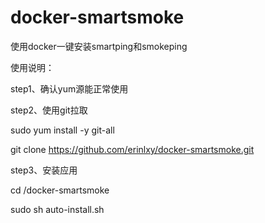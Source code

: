 # docker-smartsmoke
使用docker一键安装smartping和smokeping

使用说明：

step1、确认yum源能正常使用

step2、使用git拉取

sudo yum install -y git-all

git clone https://github.com/erinlxy/docker-smartsmoke.git

step3、安装应用

cd /docker-smartsmoke

sudo sh auto-install.sh
